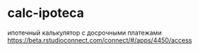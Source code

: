 # calc-ipoteca
ипотечный калькулятор с досрочными платежами
https://beta.rstudioconnect.com/connect/#/apps/4450/access

